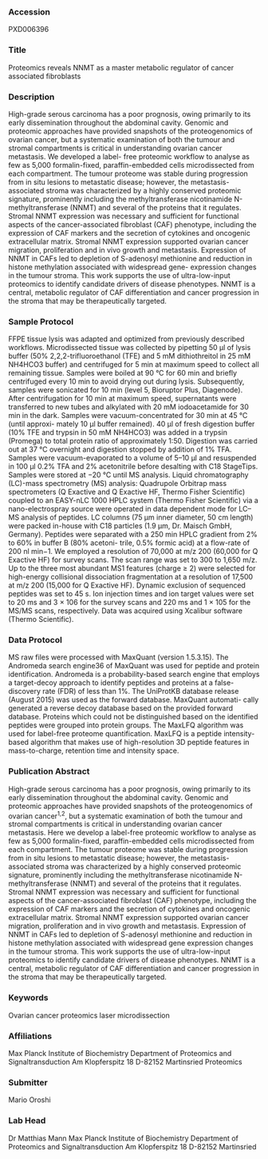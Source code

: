 ### Accession
PXD006396

### Title
Proteomics reveals NNMT as a master metabolic regulator of cancer associated fibroblasts

### Description
High-grade serous carcinoma has a poor prognosis, owing primarily to its early dissemination throughout the abdominal cavity. Genomic and proteomic approaches have provided snapshots of the proteogenomics of ovarian cancer, but a systematic examination of both the tumour and stromal compartments is critical in understanding ovarian cancer metastasis. We developed a label- free proteomic workflow to analyse as few as 5,000 formalin-fixed, paraffin-embedded cells microdissected from each compartment. The tumour proteome was stable during progression from in situ lesions to metastatic disease; however, the metastasis-associated stroma was characterized by a highly conserved proteomic signature, prominently including the methyltransferase nicotinamide N-methyltransferase (NNMT) and several of the proteins that it regulates. Stromal NNMT expression was necessary and sufficient for functional aspects of the cancer-associated fibroblast (CAF) phenotype, including the expression of CAF markers and the secretion of cytokines and oncogenic extracellular matrix. Stromal NNMT expression supported ovarian cancer migration, proliferation and in vivo growth and metastasis. Expression of NNMT in CAFs led to depletion of S-adenosyl methionine and reduction in histone methylation associated with widespread gene- expression changes in the tumour stroma. This work supports the use of ultra-low-input proteomics to identify candidate drivers of disease phenotypes. NNMT is a central, metabolic regulator of CAF differentiation and cancer progression in the stroma that may be therapeutically targeted.

### Sample Protocol
FFPE tissue lysis was adapted and optimized from previously described workflows. Microdissected tissue was collected by pipetting 50 μl of lysis buffer (50% 2,2,2-trifluoroethanol (TFE) and 5 mM dithiothreitol in 25 mM NH4HCO3 buffer) and centrifuged for 5 min at maximum speed to collect all remaining tissue. Samples were boiled at 90 °C for 60 min and briefly centrifuged every 10 min to avoid drying out during lysis. Subsequently, samples were sonicated for 10 min (level 5, Bioruptor Plus, Diagenode). After centrifugation for 10 min at maximum speed, supernatants were transferred to new tubes and alkylated with 20 mM iodoacetamide for 30 min in the dark. Samples were vacuum-concentrated for 30 min at 45 °C (until approxi- mately 10 μl buffer remained). 40 μl of fresh digestion buffer (10% TFE and trypsin in 50 mM NH4HCO3) was added in a trypsin (Promega) to total protein ratio of approximately 1:50. Digestion was carried out at 37 °C overnight and digestion stopped by addition of 1% TFA. Samples were vacuum-evaporated to a volume of 5–10 μl and resuspended in 100 μl 0.2% TFA and 2% acetonitrile before desalting with C18 StageTips. Samples were stored at −20 °C until MS analysis. Liquid chromatography (LC)-mass spectrometry (MS) analysis: Quadrupole Orbitrap mass spectrometers (Q Exactive and Q Exactive HF, Thermo Fisher Scientific) coupled to an EASY-nLC 1000 HPLC system (Thermo Fisher Scientific) via a nano-electrospray source were operated in data dependent mode for LC–MS analysis of peptides. LC columns (75 μm inner diameter, 50 cm length) were packed in-house with C18 particles (1.9 μm, Dr. Maisch GmbH, Germany). Peptides were separated with a 250 min HPLC gradient from 2% to 60% in buffer B (80% acetoni- trile, 0.5% formic acid) at a flow-rate of 200 nl min−1. We employed a resolution of 70,000 at m/z 200 (60,000 for Q Exactive HF) for survey scans. The scan range was set to 300 to 1,650 m/z. Up to the three most abundant MS1 features (charge ≥ 2) were selected for high-energy collisional dissociation fragmentation at a resolution of 17,500 at m/z 200 (15,000 for Q Exactive HF). Dynamic exclusion of sequenced peptides was set to 45 s. Ion injection times and ion target values were set to 20 ms and 3 × 106 for the survey scans and 220 ms and 1 × 105 for the MS/MS scans, respectively. Data was acquired using Xcalibur software (Thermo Scientific).

### Data Protocol
MS raw files were processed with MaxQuant (version 1.5.3.15). The Andromeda search engine36 of MaxQuant was used for peptide and protein identification. Andromeda is a probability-based search engine that employs a target-decoy approach to identify peptides and proteins at a false-discovery rate (FDR) of less than 1%. The UniProtKB database release (August 2015) was used as the forward database. MaxQuant automati- cally generated a reverse decoy database based on the provided forward database. Proteins which could not be distinguished based on the identified peptides were grouped into protein groups. The MaxLFQ algorithm was used for label-free proteome quantification. MaxLFQ is a peptide intensity-based algorithm that makes use of high-resolution 3D peptide features in mass-to-charge, retention time and intensity space.

### Publication Abstract
High-grade serous carcinoma has a poor prognosis, owing primarily to its early dissemination throughout the abdominal cavity. Genomic and proteomic approaches have provided snapshots of the proteogenomics of ovarian cancer<sup>1,2</sup>, but a systematic examination of both the tumour and stromal compartments is critical in understanding ovarian cancer metastasis. Here we develop a label-free proteomic workflow to analyse as few as 5,000 formalin-fixed, paraffin-embedded cells microdissected from each compartment. The tumour proteome was stable during progression from in situ lesions to metastatic disease; however, the metastasis-associated stroma was characterized by a highly conserved proteomic signature, prominently including the methyltransferase nicotinamide N-methyltransferase (NNMT) and several of the proteins that it regulates. Stromal NNMT expression was necessary and sufficient for functional aspects of the cancer-associated fibroblast (CAF) phenotype, including the expression of CAF markers and the secretion of cytokines and oncogenic extracellular matrix. Stromal NNMT expression supported ovarian cancer migration, proliferation and in vivo growth and metastasis. Expression of NNMT in CAFs led to depletion of S-adenosyl methionine and reduction in histone methylation associated with widespread gene&#xa0;expression changes in the tumour stroma. This work supports the use of ultra-low-input proteomics to identify candidate drivers of disease phenotypes. NNMT is a central, metabolic regulator of CAF differentiation and cancer progression in the stroma that may be therapeutically targeted.

### Keywords
Ovarian cancer proteomics laser microdissection

### Affiliations
Max Planck Institute of Biochemistry Department of Proteomics and Signaltransduction Am Klopferspitz 18 D-82152 Martinsried
Proteomics

### Submitter
Mario Oroshi

### Lab Head
Dr Matthias Mann
Max Planck Institute of Biochemistry Department of Proteomics and Signaltransduction Am Klopferspitz 18 D-82152 Martinsried


